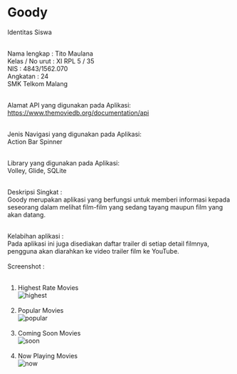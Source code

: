 # Goody
Identitas Siswa<br><br>

Nama lengkap : Tito Maulana<br>
Kelas / No urut : XI RPL 5 / 35<br> 
NIS : 4843/1562.070<br>
Angkatan : 24 <br>
SMK Telkom Malang <br><br>

Alamat API yang digunakan pada Aplikasi:<br>
https://www.themoviedb.org/documentation/api<br><br>

Jenis Navigasi yang digunakan pada Aplikasi:<br>
Action Bar Spinner<br><br>

Library yang digunakan pada Aplikasi:<br>
Volley, Glide, SQLite<br><br>

Deskripsi Singkat :<br>
Goody merupakan aplikasi yang berfungsi untuk memberi informasi kepada seseorang dalam melihat film-film yang sedang tayang maupun film yang akan datang.<br><br>

Kelabihan aplikasi :<br>
Pada aplikasi ini juga disediakan daftar trailer di setiap detail filmnya, pengguna akan diarahkan ke video trailer film ke YouTube.<br><br>
Screenshot :<br><br>
1. Highest Rate Movies<br>
![highest](https://cloud.githubusercontent.com/assets/21335132/26045049/699ddb1a-3972-11e7-8afd-92dea2d56623.png)<br><br>
2. Popular Movies<br>
![popular](https://cloud.githubusercontent.com/assets/21335132/26045053/69f86e72-3972-11e7-9807-7df666cce7c6.png)<br><br>
3. Coming Soon Movies<br>
![soon](https://cloud.githubusercontent.com/assets/21335132/26045052/69e766c2-3972-11e7-9bd1-11095fe253b3.png)<br><br>
4. Now Playing Movies<br>
![now](https://cloud.githubusercontent.com/assets/21335132/26045051/69d25de0-3972-11e7-8de7-e028b7dfedf9.png)
